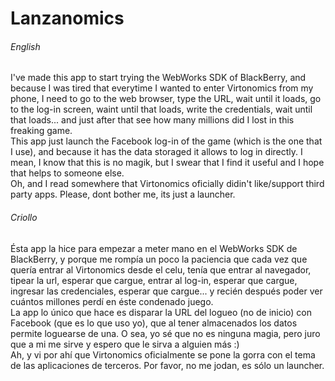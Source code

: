 # Lanzanomics

###### English

I've made this app to start trying the WebWorks SDK of BlackBerry, and because I was tired that everytime I wanted to enter Virtonomics from my phone, I need to go to the web browser, type the URL, wait until it loads, go to the log-in screen, waint until that loads, write the credentials, wait until that loads... and just after that see how many millions did I lost in this freaking game.  
This app just launch the Facebook log-in of the game (which is the one that I use), and because it has the data storaged it allows to log in directly. I mean, I know that this is no magik, but I swear that I find it useful and I hope that helps to someone else.  
Oh, and I read somewhere that Virtonomics oficially didin't like/support third party apps. Please, dont bother me, its just a launcher.  

###### Criollo

Ésta app la hice para empezar a meter mano en el WebWorks SDK de BlackBerry, y porque me rompía un poco la paciencia que cada vez que quería entrar al Virtonomics desde el celu, tenía que entrar al navegador, tipear la url, esperar que cargue, entrar al log-in, esperar que cargue, ingresar las credenciales, esperar que cargue... y recién después poder ver cuántos millones perdí en éste condenado juego.  
La app lo único que hace es disparar la URL del logueo (no de inicio) con Facebook (que es lo que uso yo), que al tener almacenados los datos permite loguearse de una. O sea, yo sé que no es ninguna magia, pero juro que a mi me sirve y espero que le sirva a alguien más :)  
Ah, y vi por ahí que Virtonomics oficialmente se pone la gorra con el tema de las aplicaciones de terceros. Por favor, no me jodan, es sólo un launcher.